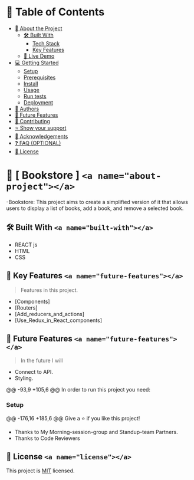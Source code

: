 <!-- TABLE OF CONTENTS -->

# 📗 Table of Contents

- [📖 About the Project](#about-project)
  - [🛠 Built With](#built-with)
    - [Tech Stack](#tech-stack)
    - [Key Features](#key-features)
  - [🚀 Live Demo](#live-demo)
- [💻 Getting Started](#getting-started)
  - [Setup](#setup)
  - [Prerequisites](#prerequisites)
  - [Install](#install)
  - [Usage](#usage)
  - [Run tests](#run-tests)
  - [Deployment](#triangular_flag_on_post-deployment)
- [👥 Authors](#authors)
- [🔭 Future Features](#future-features)
- [🤝 Contributing](#contributing)
- [⭐️ Show your support](#support)
- [🙏 Acknowledgements](#acknowledgements)
- [❓ FAQ (OPTIONAL)](#faq)
- [📝 License](#license)

<!-- PROJECT DESCRIPTION -->

# 📖 [ Bookstore ] `<a name="about-project"></a>`

-Bookstore: This project aims to create a simplified version of it that allows users to display a list of books, add a book, and remove a selected book.

## 🛠 Built With `<a name="built-with"></a>`

- REACT js
- HTML
- CSS

## 🔭 Key Features `<a name="future-features"></a>`

> Features in this project.

- [Components]
- [Routers]
- [Add_reducers_and_actions]
- [Use_Redux_in_React_components]

<!-- FUTURE FEATURES -->

## 🔭 Future Features `<a name="future-features"></a>`

> In the future I will

- Connect to API.
- Styling.

@@ -93,9 +105,6 @@ In order to run this project you need:


### Setup

@@ -176,16 +185,6 @@ Give a ⭐️ if you like this project!

- Thanks to My Morning-session-group and Standup-team Partners.
- Thanks to Code Reviewers

<!-- FUTURE FEATURES -->


## 📝 License `<a name="license"></a>`

This project is [MIT](./LICENSE) licensed.
